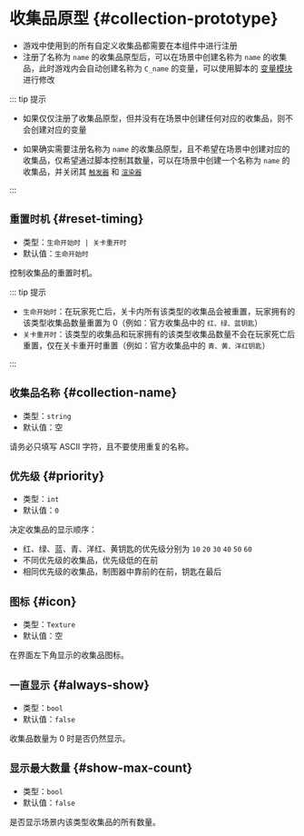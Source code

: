 # 收集品原型 {#collection-prototype}

- 游戏中使用到的所有自定义收集品都需要在本组件中进行注册
- 注册了名称为 `name` 的收集品原型后，可以在场景中创建名称为 `name` 的收集品，此时游戏内会自动创建名称为 `C_name` 的变量，可以使用脚本的 [变量模块](https://github.com/Withered-Flower-0422/BST/blob/main/_Typings/gameApi/modules/variables.d.ts) 进行修改

::: tip 提示

- 如果仅仅注册了收集品原型，但并没有在场景中创建任何对应的收集品，则不会创建对应的变量

- 如果确实需要注册名称为 `name` 的收集品原型，且不希望在场景中创建对应的收集品，仅希望通过脚本控制其数量，可以在场景中创建一个名称为 `name` 的收集品，并关闭其 [`触发器`](../item/trigger) 和 [`渲染器`](../item/renderer)

:::

## `重置时机` {#reset-timing}

- 类型：`生命开始时 | 关卡重开时 `
- 默认值：`生命开始时`

控制收集品的重置时机。

::: tip 提示

- `生命开始时`：在玩家死亡后，关卡内所有该类型的收集品会被重置，玩家拥有的该类型收集品数量重置为 0（例如：官方收集品中的 `红、绿、蓝钥匙`）
- `关卡重开时`：该类型的收集品和玩家拥有的该类型收集品数量不会在玩家死亡后重置，仅在关卡重开时重置（例如：官方收集品中的 `青、黄、洋红钥匙`）

:::

## `收集品名称` {#collection-name}

- 类型：`string`
- 默认值：空

请务必只填写 ASCII 字符，且不要使用重复的名称。

## `优先级` {#priority}

- 类型：`int`
- 默认值：`0`

决定收集品的显示顺序：

- 红、绿、蓝、青、洋红、黄钥匙的优先级分别为 `10` `20` `30` `40` `50` `60`
- 不同优先级的收集品，优先级低的在前
- 相同优先级的收集品，制图器中靠前的在前，钥匙在最后

## `图标` {#icon}

- 类型：`Texture`
- 默认值：空

在界面左下角显示的收集品图标。

## `一直显示` {#always-show}

- 类型：`bool`
- 默认值：`false`

收集品数量为 0 时是否仍然显示。

## `显示最大数量` {#show-max-count}

- 类型：`bool`
- 默认值：`false`

是否显示场景内该类型收集品的所有数量。
